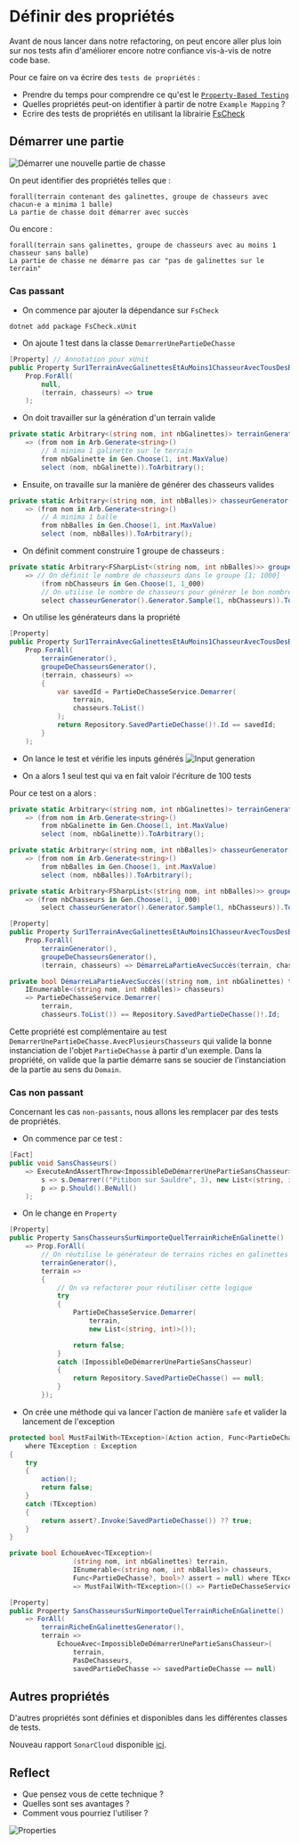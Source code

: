 # Définir des propriétés
Avant de nous lancer dans notre refactoring, on peut encore aller plus loin sur nos tests afin d'améliorer encore notre confiance vis-à-vis de notre code base.

Pour ce faire on va écrire des `tests de propriétés` :
- Prendre du temps pour comprendre ce qu'est le [`Property-Based Testing`](https://xtrem-tdd.netlify.app/Flavours/pbt)
- Quelles propriétés peut-on identifier à partir de notre `Example Mapping` ?
- Ecrire des tests de propriétés en utilisant la librairie [FsCheck](https://fscheck.github.io/FsCheck/Properties.html)

## Démarrer une partie
![Démarrer une nouvelle partie de chasse](img/06.properties/démarrer-une-partie.webp)

On peut identifier des propriétés telles que :
```text
forall(terrain contenant des galinettes, groupe de chasseurs avec chacun-e a minima 1 balle)
La partie de chasse doit démarrer avec succès
```

Ou encore :
```text
forall(terrain sans galinettes, groupe de chasseurs avec au moins 1 chasseur sans balle)
La partie de chasse ne démarre pas car "pas de galinettes sur le terrain"
```

### Cas passant
- On commence par ajouter la dépendance sur `FsCheck`
```shell
dotnet add package FsCheck.xUnit
```

- On ajoute 1 test dans la classe `DemarrerUnePartieDeChasse`

```csharp
[Property] // Annotation pour xUnit
public Property Sur1TerrainAvecGalinettesEtAuMoins1ChasseurAvecTousDesBalles() =>
    Prop.ForAll(
        null,
        (terrain, chasseurs) => true
    );
```

- On doit travailler sur la génération d'un terrain valide

```csharp
private static Arbitrary<(string nom, int nbGalinettes)> terrainGenerator()
    => (from nom in Arb.Generate<string>()
        // A minima 1 galinette sur le terrain
        from nbGalinette in Gen.Choose(1, int.MaxValue)
        select (nom, nbGalinette)).ToArbitrary();
```

- Ensuite, on travaille sur la manière de générer des chasseurs valides

```csharp
private static Arbitrary<(string nom, int nbBalles)> chasseurGenerator()
    => (from nom in Arb.Generate<string>()
        // A minima 1 balle
        from nbBalles in Gen.Choose(1, int.MaxValue)
        select (nom, nbBalles)).ToArbitrary();
```

- On définit comment construire 1 groupe de chasseurs :

```csharp
private static Arbitrary<FSharpList<(string nom, int nbBalles)>> groupeDeChasseursGenerator()
    => // On définit le nombre de chasseurs dans le groupe [1; 1000]
        (from nbChasseurs in Gen.Choose(1, 1_000)
        // On utilise le nombre de chasseurs pour générer le bon nombre de chasseurs
        select chasseurGenerator().Generator.Sample(1, nbChasseurs)).ToArbitrary();
```

- On utilise les générateurs dans la propriété
```csharp
[Property]
public Property Sur1TerrainAvecGalinettesEtAuMoins1ChasseurAvecTousDesBalles() =>
    Prop.ForAll(
        terrainGenerator(),
        groupeDeChasseursGenerator(),
        (terrain, chasseurs) =>
        {
            var savedId = PartieDeChasseService.Demarrer(
                terrain,
                chasseurs.ToList()
            );
            return Repository.SavedPartieDeChasse()!.Id == savedId;
        }
    );
```

- On lance le test et vérifie les inputs générés
![Input generation](img/06.properties/inputs.webp)

- On a alors 1 seul test qui va en fait valoir l'écriture de 100 tests

Pour ce test on a alors :
```csharp
private static Arbitrary<(string nom, int nbGalinettes)> terrainGenerator()
    => (from nom in Arb.Generate<string>()
        from nbGalinette in Gen.Choose(1, int.MaxValue)
        select (nom, nbGalinette)).ToArbitrary();

private static Arbitrary<(string nom, int nbBalles)> chasseurGenerator()
    => (from nom in Arb.Generate<string>()
        from nbBalles in Gen.Choose(1, int.MaxValue)
        select (nom, nbBalles)).ToArbitrary();

private static Arbitrary<FSharpList<(string nom, int nbBalles)>> groupeDeChasseursGenerator()
    => (from nbChasseurs in Gen.Choose(1, 1_000)
        select chasseurGenerator().Generator.Sample(1, nbChasseurs)).ToArbitrary();

[Property]
public Property Sur1TerrainAvecGalinettesEtAuMoins1ChasseurAvecTousDesBalles() =>
    Prop.ForAll(
        terrainGenerator(),
        groupeDeChasseursGenerator(),
        (terrain, chasseurs) => DémarreLaPartieAvecSuccès(terrain, chasseurs));

private bool DémarreLaPartieAvecSuccès((string nom, int nbGalinettes) terrain,
    IEnumerable<(string nom, int nbBalles)> chasseurs)
    => PartieDeChasseService.Demarrer(
        terrain,
        chasseurs.ToList()) == Repository.SavedPartieDeChasse()!.Id;
```

Cette propriété est complémentaire au test `DemarrerUnePartieDeChasse.AvecPlusieursChasseurs` qui valide la bonne instanciation de l'objet `PartieDeChasse` à partir d'un exemple.
Dans la propriété, on valide que la partie démarre sans se soucier de l'instanciation de la partie au sens du `Domain`.

### Cas non passant
Concernant les cas `non-passants`, nous allons les remplacer par des tests de propriétés.

- On commence par ce test :
```csharp
[Fact]
public void SansChasseurs()
    => ExecuteAndAssertThrow<ImpossibleDeDémarrerUnePartieSansChasseur>(
        s => s.Demarrer(("Pitibon sur Sauldre", 3), new List<(string, int)>()),
        p => p.Should().BeNull()
    );
```

- On le change en `Property`

```csharp
[Property]
public Property SansChasseursSurNimporteQuelTerrainRicheEnGalinette()
    => Prop.ForAll(
        // On réutilise le générateur de terrains riches en galinettes
        terrainGenerator(),
        terrain =>
        {
            // On va refactorer pour réutiliser cette logique
            try
            {
                PartieDeChasseService.Demarrer(
                    terrain,
                    new List<(string, int)>());

                return false;
            }
            catch (ImpossibleDeDémarrerUnePartieSansChasseur)
            {
                return Repository.SavedPartieDeChasse() == null;
            }
        });
```

- On crée une méthode qui va lancer l'action de manière `safe` et valider la lancement de l'exception

```csharp
protected bool MustFailWith<TException>(Action action, Func<PartieDeChasse?, bool>? assert = null)
    where TException : Exception
{
    try
    {
        action();
        return false;
    }
    catch (TException)
    {
        return assert?.Invoke(SavedPartieDeChasse()) ?? true;
    }
}

private bool EchoueAvec<TException>(
                (string nom, int nbGalinettes) terrain,
                IEnumerable<(string nom, int nbBalles)> chasseurs,
                Func<PartieDeChasse?, bool>? assert = null) where TException : Exception
                => MustFailWith<TException>(() => PartieDeChasseService.Demarrer(terrain, chasseurs.ToList()), assert);

[Property]
public Property SansChasseursSurNimporteQuelTerrainRicheEnGalinette()
    => ForAll(
        terrainRicheEnGalinettesGenerator(),
        terrain =>
            EchoueAvec<ImpossibleDeDémarrerUnePartieSansChasseur>(
                terrain,
                PasDeChasseurs,
                savedPartieDeChasse => savedPartieDeChasse == null)
```

## Autres propriétés
D'autres propriétés sont définies et disponibles dans les différentes classes de tests.

Nouveau rapport `SonarCloud` disponible [ici](https://sonarcloud.io/summary/overall?id=ythirion_refactoring-du-bouchonnois&branch=steps%2F06-properties).

## Reflect
- Que pensez vous de cette technique ?
- Quelles sont ses avantages ?
- Comment vous pourriez l'utiliser ?

![Properties](img/06.properties/properties.webp)